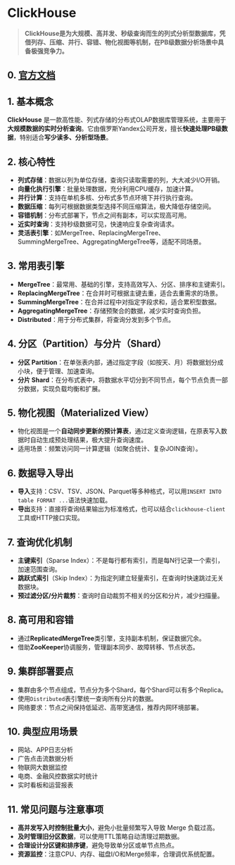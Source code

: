 # ClickHouse

> **ClickHouse是为大规模、高并发、秒级查询而生的列式分析型数据库，凭借列存、压缩、并行、容错、物化视图等机制，在PB级数据分析场景中具备极强竞争力。**

##  0. [官方文档](https://clickhouse.com/docs/zh/use-cases)


## 1. 基本概念  
**ClickHouse** 是一款高性能、列式存储的分布式OLAP数据库管理系统，主要用于**大规模数据的实时分析查询**。它由俄罗斯Yandex公司开发，擅长**快速处理PB级数据**，特别适合**写少读多、分析型场景**。

## 2. 核心特性  
- **列式存储**：数据以列为单位存储，查询只读取需要的列，大大减少I/O开销。
- **向量化执行引擎**：批量处理数据，充分利用CPU缓存，加速计算。
- **并行计算**：支持在单机多核、分布式多节点环境下并行执行查询。
- **数据压缩**：每列可根据数据类型选择不同压缩算法，极大降低存储空间。
- **容错机制**：分布式部署下，节点之间有副本，可以实现高可用。
- **近实时查询**：支持秒级数据可见，快速响应复杂查询请求。
- **灵活表引擎**：如MergeTree、ReplacingMergeTree、SummingMergeTree、AggregatingMergeTree等，适配不同场景。

## 3. 常用表引擎  
- **MergeTree**：最常用、基础的引擎，支持高效写入、分区、排序和主键索引。
- **ReplacingMergeTree**：在合并时可根据主键去重，适合去重需求的场景。
- **SummingMergeTree**：在合并过程中对指定字段求和，适合累积型数据。
- **AggregatingMergeTree**：存储预聚合的数据，减少实时查询负担。
- **Distributed**：用于分布式集群，将查询分发到多个节点。

## 4. 分区（Partition）与分片（Shard）  
- **分区 Partition**：在单张表内部，通过指定字段（如按天、月）将数据划分成小块，便于管理、加速查询。
- **分片 Shard**：在分布式表中，将数据水平切分到不同节点，每个节点负责一部分数据，实现负载均衡和扩展。

## 5. 物化视图（Materialized View）  
- 物化视图是一个**自动同步更新的预计算表**，通过定义查询逻辑，在原表写入数据时自动生成预处理结果，极大提升查询速度。
- 适用场景：频繁访问同一计算逻辑（如聚合统计、复杂JOIN查询）。

## 6. 数据导入导出  
- **导入**支持：CSV、TSV、JSON、Parquet等多种格式，可以用`INSERT INTO table FORMAT ...`语法快速加载。
- **导出**支持：直接将查询结果输出为标准格式，也可以结合`clickhouse-client`工具或HTTP接口实现。

## 7. 查询优化机制  
- **主键索引**（Sparse Index）：不是每行都有索引，而是每N行记录一个索引，加速范围查询。
- **跳跃式索引**（Skip Index）：为指定列建立轻量索引，在查询时快速跳过无关数据块。
- **预过滤分区/分片裁剪**：查询时自动裁剪不相关的分区和分片，减少扫描量。

## 8. 高可用和容错  
- 通过**ReplicatedMergeTree**类引擎，支持副本机制，保证数据冗余。
- 借助**ZooKeeper**协调服务，管理副本同步、故障转移、节点状态。

## 9. 集群部署要点  
- 集群由多个节点组成，节点分为多个Shard，每个Shard可以有多个Replica。
- 使用`Distributed`表引擎统一查询所有分片的数据。
- 网络要求：节点之间保持低延迟、高带宽通信，推荐内网环境部署。

## 10. 典型应用场景  
- 网站、APP日志分析  
- 广告点击流数据分析  
- 物联网大数据监控  
- 电商、金融风控数据实时统计  
- 实时看板和运营报表

## 11. 常见问题与注意事项  
- **高并发写入时控制批量大小**，避免小批量频繁写入导致 Merge 负载过高。
- **及时管理旧分区数据**，可以使用TTL策略自动清理过期数据。
- **合理设计分区键和排序键**，避免导致单分区或单节点热点。
- **资源监控**：注意CPU、内存、磁盘I/O和Merge频率，合理调优系统配置。

